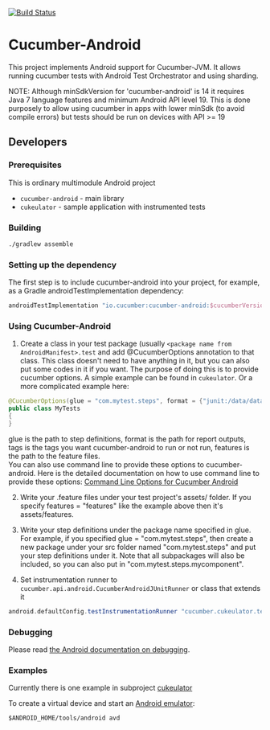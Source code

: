 [![Build Status](https://secure.travis-ci.org/cucumber/cucumber-android.svg)](http://travis-ci.org/cucumber/cucumber-android)

# Cucumber-Android

This project implements Android support for Cucumber-JVM. It allows
running cucumber tests with Android Test Orchestrator and using
sharding. 

NOTE: Although minSdkVersion for 'cucumber-android' is 14 it requires
Java 7 language features and minimum Android API level 19. This is done
purposely to allow using cucumber in apps with lower minSdk (to avoid
compile errors) but tests should be run on devices with API >= 19

## Developers

### Prerequisites

This is ordinary multimodule Android project

* `cucumber-android` - main library
* `cukeulator` - sample application with instrumented tests

### Building

```sh
./gradlew assemble
```

### Setting up the dependency

The first step is to include cucumber-android into your project, for example, as a Gradle androidTestImplementation dependency:

```groovy
androidTestImplementation "io.cucumber:cucumber-android:$cucumberVersion"
```

### Using Cucumber-Android

1. Create a class in your test package (usually `<package name from AndroidManifest>.test` and add @CucumberOptions annotation to that class. This class doesn't need to have anything in it, but you can also put some codes in it if you want. The purpose of doing this is to provide cucumber options. A simple example can be found in `cukeulator`. Or a more complicated example here:
```java
@CucumberOptions(glue = "com.mytest.steps", format = {"junit:/data/data/com.mytest/JUnitReport.xml", "json:/data/data/com.mytest/JSONReport.json"}, tags = { "~@wip" }, features = "features")
public class MyTests 
{
}
```
glue is the path to step definitions, format is the path for report outputs, tags is the tags you want cucumber-android to run or not run, features is the path to the feature files.  
You can also use command line to provide these options to cucumber-android. Here is the detailed documentation on how to use command line to provide these options: [Command Line Options for Cucumber Android](https://github.com/cucumber/cucumber-jvm/pull/597)

2. Write your .feature files under your test project's assets/<features-folder> folder. If you specify features = "features" like the example above then it's assets/features.

3. Write your step definitions under the package name specified in glue. For example, if you specified glue = "com.mytest.steps", then create a new package under your src folder named "com.mytest.steps" and put your step definitions under it. Note that all subpackages will also be included, so you can also put in "com.mytest.steps.mycomponent".

4. Set instrumentation runner to `cucumber.api.android.CucumberAndroidJUnitRunner` or class that extends it
```groovy
android.defaultConfig.testInstrumentationRunner "cucumber.cukeulator.test.CukeulatorAndroidJUnitRunner"
```


### Debugging
Please read [the Android documentation on debugging](https://developer.android.com/tools/debugging/index.html).

### Examples

Currently there is one example in subproject [cukeulator](https://github.com/cucumber/cucumber-android/tree/master/cukeulator)

To create a virtual device and start an [Android emulator](https://developer.android.com/tools/devices/index.html):

```
$ANDROID_HOME/tools/android avd
```
